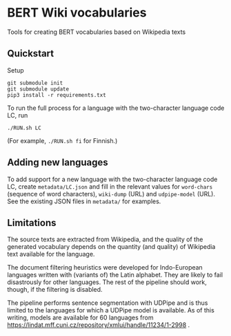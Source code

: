 # BERT Wiki vocabularies

Tools for creating BERT vocabularies based on Wikipedia texts

## Quickstart

Setup

```
git submodule init
git submodule update
pip3 install -r requirements.txt
```

To run the full process for a language with the two-character language
code LC, run

```
./RUN.sh LC
```

(For example, `./RUN.sh fi` for Finnish.)

## Adding new languages

To add support for a new language with the two-character language code
LC, create `metadata/LC.json` and fill in the relevant values for
`word-chars` (sequence of word characters), `wiki-dump` (URL) and
`udpipe-model` (URL). See the existing JSON files in `metadata/`
for examples.

## Limitations

The source texts are extracted from Wikipedia, and the quality of the
generated vocabulary depends on the quantity (and quality) of Wikipedia
text available for the language.

The document filtering heuristics were developed for Indo-European
languages written with (variants of) the Latin alphabet. They are
likely to fail disastrously for other languages. The rest of the
pipeline should work, though, if the filtering is disabled.

The pipeline performs sentence segmentation with UDPipe and is
thus limited to the languages for which a UDPipe model is available.
As of this writing, models are available for 60 languages from
https://lindat.mff.cuni.cz/repository/xmlui/handle/11234/1-2998 .
